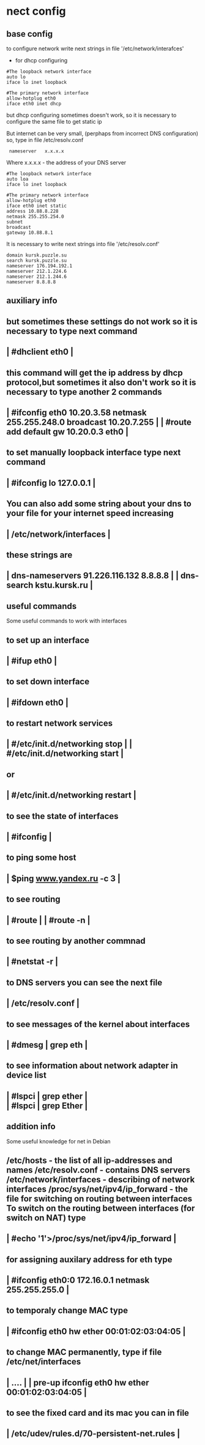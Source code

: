 # nect config

## base config
to configure network write next strings in file '/etc/network/interafces'
- for dhcp configuring
```
#The loopback network interface 
auto lo                         
iface lo inet loopback         
 
#The primary network interface
allow-hotplug eth0 
iface eth0 inet dhcp
```

but dhcp configuring sometimes doesn't work, so it is necessary to configure
 the same file to get static ip 
 
But internet can be very small, (perphaps from incorrect DNS configuration)
so, type in file /etc/resolv.conf
```
 nameserver   x.x.x.x 
```
Where x.x.x.x - the address of your DNS server
  
```
#The loopback network interface 
auto loa 
iface lo inet loopback 

#The primary network interface
allow-hotplug eth0 
iface eth0 inet static 
address 10.88.8.228
netmask 255.255.254.0 
subnet 
broadcast 
gateway 10.88.8.1 
```
 
It is necessary to write next strings into file '/etc/resolv.conf'
```
domain kursk.puzzle.su 
search kursk.puzzle.su 
nameserver 176.194.192.1 
nameserver 212.1.224.6 
nameserver 212.1.244.6
nameserver 8.8.8.8
```

 auxiliary info
 --------------
 
 but sometimes these settings do not work
 so it is necessary to type next command
 -------------------------------------------------------------------------
 | #dhclient eth0             						 |
 -------------------------------------------------------------------------

 this command will get the ip address by dhcp protocol,but sometimes 
 it also don't work so it is necessary to type another 2 commands
 -------------------------------------------------------------------------
 | #ifconfig eth0 10.20.3.58 netmask 255.255.248.0 broadcast 10.20.7.255 | 
 | #route add default gw 10.20.0.3 eth0                                  |
 -------------------------------------------------------------------------

 to set manually loopback interface type next command
 -------------------------------------------------------------------------
 | #ifconfig lo 127.0.0.1          					 |
 -------------------------------------------------------------------------

 You can also add some string about your dns to your file for 
 your internet speed increasing
  ------------------------------------------------------------------------
 | /etc/network/interfaces   						 |
 -------------------------------------------------------------------------
 these strings are
 -------------------------------------------------------------------------
 | dns-nameservers 91.226.116.132 8.8.8.8  				 |
 | dns-search kstu.kursk.ru                				 |
 -------------------------------------------------------------------------

 useful commands
 ---------------

 Some useful commands to work with interfaces
 
 to set up an interface 
 -------------------------------------------------------------------------
 | #ifup eth0              						 |
 -------------------------------------------------------------------------
 to set down interface 
 -------------------------------------------------------------------------
 | #ifdown eth0								 |
 -------------------------------------------------------------------------
 to restart network services
 -------------------------------------------------------------------------
 | #/etc/init.d/networking stop     					 |
 | #/etc/init.d/networking start    					 |
 -------------------------------------------------------------------------
 or 
 -------------------------------------------------------------------------
 | #/etc/init.d/networking restart  					 |
 -------------------------------------------------------------------------
 to see the state of interfaces
 -------------------------------------------------------------------------
 | #ifconfig           							 |
 -------------------------------------------------------------------------
 to ping some host
 -------------------------------------------------------------------------
 | $ping www.yandex.ru -c 3  						 |
 -------------------------------------------------------------------------

 to see routing
 -------------------------------------------------------------------------
 | #route                    						 |
 | #route -n                 						 |
 -------------------------------------------------------------------------	

 to see routing by another commnad
 -------------------------------------------------------------------------
 | #netstat -r              						 |
 -------------------------------------------------------------------------

 to DNS servers you can see the next file
 -------------------------------------------------------------------------
 | /etc/resolv.conf							 |
 -------------------------------------------------------------------------

 to see messages of the kernel about interfaces
 -------------------------------------------------------------------------
 | #dmesg | grep eth       						 |
 -------------------------------------------------------------------------

 to see information about network adapter in device list 
 -------------------------------------------------------------------------
 | #lspci | grep ether      						 |	 
 | #lspci | grep Ether      						 |	 
 -------------------------------------------------------------------------
 
 addition info
 -------------
 Some useful knowledge for net in Debian
 
 /etc/hosts - the list of all ip-addresses and names
 /etc/resolv.conf - contains DNS servers
 /etc/network/interfaces - describing of network interfaces
 /proc/sys/net/ipv4/ip_forward - the file for switching on routing between interfaces
 To switch on the routing between interfaces (for switch on NAT)  type
 -------------------------------------------------------------------------
 |  #echo '1'>/proc/sys/net/ipv4/ip_forward   				 |
 -------------------------------------------------------------------------

 for assigning auxilary address for eth type
  ------------------------------------------------------------------------
 | #ifconfig eth0:0 172.16.0.1 netmask 255.255.255.0 			 |
  ------------------------------------------------------------------------
 to temporaly change MAC type
 -------------------------------------------------------------------------
 | #ifconfig eth0 hw ether 00:01:02:03:04:05         			 |
 -------------------------------------------------------------------------
 to change MAC permanently, type if file /etc/net/interfaces
 -------------------------------------------------------------------------
 | ....                                                			 |
 | pre-up ifconfig eth0 hw ether 00:01:02:03:04:05     			 |
 -------------------------------------------------------------------------

 to see the fixed card and its mac you can in file
 -------------------------------------------------------------------------
 | /etc/udev/rules.d/70-persistent-net.rules            		 |
 -------------------------------------------------------------------------

